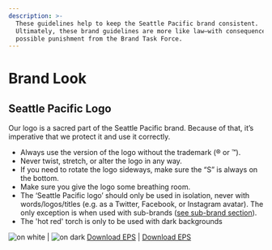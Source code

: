 ```yaml
---
description: >-
  These guidelines help to keep the Seattle Pacific brand consistent.
  Ultimately, these brand guidelines are more like law—with consequences and
  possible punishment from the Brand Task Force.
---
```


# Brand Look

## Seattle Pacific Logo

Our logo is a sacred part of the Seattle Pacific brand. Because of that, it’s imperative that we protect it and use it correctly.

* Always use the version of the logo without the trademark \(® or ™\).
* Never twist, stretch, or alter the logo in any way.
* If you need to rotate the logo sideways, make sure the “S” is always on the bottom.
* Make sure you give the logo some breathing room.
* The ‘Seattle Pacific logo’ should only be used in isolation, never with words/logos/titles \(e.g. as a Twitter, Facebook, or Instagram avatar\). The only exception is when used with sub-brands (<a href="#">see sub-brand section</a>).
* The 'hot red' torch is only to be used with dark backgrounds

![on white](https://spu.edu/assets/logo-ver-1.png) | ![on dark](https://spu.edu/assets/logo-ver-2.png)
<a href="#">Download EPS</a> | <a href="#">Download EPS</a>